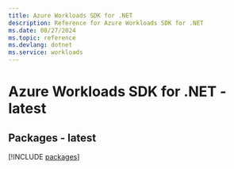 ```yaml
---
title: Azure Workloads SDK for .NET
description: Reference for Azure Workloads SDK for .NET
ms.date: 08/27/2024
ms.topic: reference
ms.devlang: dotnet
ms.service: workloads
---
```

# Azure Workloads SDK for .NET - latest
## Packages - latest
[!INCLUDE [packages](workloads-index.md)]